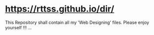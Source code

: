 # https://rttss.github.io/dir/
This Repository shall contain all my 'Web Designing' files.
Please enjoy yourself !!! ...
